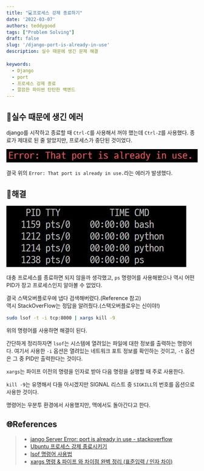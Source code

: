 ```yaml
---
title: "💻프로세스 강제 종료하기"
date: '2022-03-07'
authors: teddygood
tags: ["Problem Solving"]
draft: false
slug: '/django-port-is-already-in-use'
description: 실수 때문에 생긴 문제 해결

keywords:
  - Django
  - port
  - 프로세스 강제 종료
  - 깔끔한 파이썬 탄탄한 백엔드
---
```


## 🤔실수 때문에 생긴 에러

django를 시작하고 종료할 때 `Ctrl-C`를 사용해서 꺼야 했는데 `Ctrl-Z`를 사용했다.
종료가 제대로 된 줄 알았지만, 프로세스가 중단된 것이었다.

![port-error-image](port-error-message.jpg)  

결국 위의 `Error: That port is already in use.`라는 에러가 발생했다.

<!--truncate-->

## 🚩해결

![ps](python-ps.jpg)  

대충 프로세스를 종료하면 되지 않을까 생각했고, `ps` 명령어를 사용해봤으나 역시 어떤 PID가 장고 프로세스인지 알아볼 수 없었다.

결국 스택오버플로우에 냅다 검색해버렸다.(Reference 참고)  
역시 StackOverFlow는 정답을 알려줬다.(스택오버플로우는 신이야!)

```bash
sudo lsof -t -i tcp:8000 | xargs kill -9
```

위의 명령어를 사용하면 해결이 된다.

간단하게 정리하자면 `lsof`는 시스템에 열려있는 파일에 대한 정보를 출력하는 명령어다.
여기서 사용한 `-i` 옵션은 열려있는 네트워크 포트 정보를 확인하는 것이고, `-t` 옵션은 그 중 PID만 출력한다는 것이다.

`xargs`는 파이프 이전의 명령을 인자로 받아 다음 명령을 실행할 때 주로 사용한다.  

`kill -9`는 유명해서 다들 아시겠지만 SIGNAL 리스트 중 `SIGKILL`의 번호를 옵션으로 사용한 것이다.

명령어는 우분투 환경에서 사용했지만, 맥에서도 돌아간다고 한다.

## 🌐References

>- [jango Server Error: port is already in use - stackoverflow](https://stackoverflow.com/questions/20239232/django-server-error-port-is-already-in-use) 
>- [Ubuntu 프로세스 강제 종료시키기](https://ghostweb.tistory.com/828)
>- [lsof 명령어 사용법](https://dev.plusblog.co.kr/44)
>- [xargs 명령 & 파이프 와 차이점 완벽 정리 (표준입력 / 인자 차이)](https://inpa.tistory.com/entry/LINUX-%F0%9F%93%9A-xargs-%EB%AA%85%EB%A0%B9-%ED%8C%8C%EC%9D%B4%ED%94%84-%EC%99%80-%EC%B0%A8%EC%9D%B4%EC%A0%90-%EC%99%84%EB%B2%BD-%EC%A0%95%EB%A6%AC-%ED%91%9C%EC%A4%80%EC%9E%85%EB%A0%A5-%EC%9D%B8%EC%9E%90-%EC%B0%A8%EC%9D%B4#top)